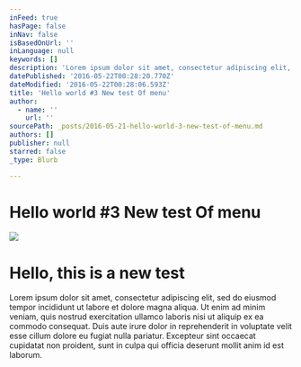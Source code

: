 ```yaml
---
inFeed: true
hasPage: false
inNav: false
isBasedOnUrl: ''
inLanguage: null
keywords: []
description: 'Lorem ipsum dolor sit amet, consectetur adipiscing elit, sed do eiusmod tempor incididunt ut labore et dolore magna aliqua. Ut enim ad minim veniam, quis nostrud exercitation ullamco laboris nisi ut aliquip ex ea commodo consequat. Duis aute irure dolor in reprehenderit in voluptate velit esse cillum dolore eu fugiat nulla pariatur. Excepteur sint occaecat cupidatat non proident, sunt in culpa qui officia deserunt mollit anim id est laborum.'
datePublished: '2016-05-22T00:28:20.770Z'
dateModified: '2016-05-22T00:28:06.593Z'
title: 'Hello world #3 New test Of menu'
author:
  - name: ''
    url: ''
sourcePath: _posts/2016-05-21-hello-world-3-new-test-of-menu.md
authors: []
publisher: null
starred: false
_type: Blurb

---
```

# Hello world \#3 New test Of menu
![](https://the-grid-user-content.s3-us-west-2.amazonaws.com/68b7c87b-5dfa-4649-8b2d-7ae7b8b34560.jpg)

# Hello, this is a new test

Lorem ipsum dolor sit amet, consectetur adipiscing elit, sed do eiusmod tempor incididunt ut labore et dolore magna aliqua. Ut enim ad minim veniam, quis nostrud exercitation ullamco laboris nisi ut aliquip ex ea commodo consequat. Duis aute irure dolor in reprehenderit in voluptate velit esse cillum dolore eu fugiat nulla pariatur. Excepteur sint occaecat cupidatat non proident, sunt in culpa qui officia deserunt mollit anim id est laborum.